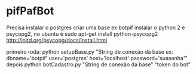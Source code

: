 # pifPafBot
Precisa instalar o postgres
criar uma base ex botpif
instalar o python 2 e psycopg2, no ubuntu é sudo apt-get install python-psycopg2 
http://initd.org/psycopg/docs/install.html

primeiro roda: 
python setupBase.py "String de conexão da base ex: dbname='botpif' user='postgres' host='localhost' password='suasenha'"
depois
python botCadastro.py "String de conexão da base" "token do bot"
